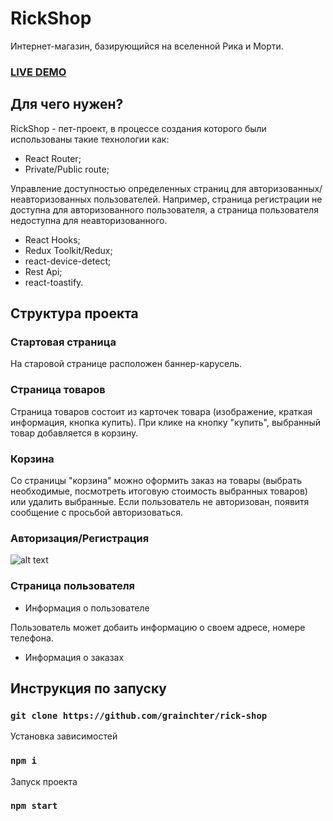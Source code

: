 # RickShop

Интернет-магазин, базирующийся на вселенной Рика и Морти.

### [LIVE DEMO](https://rick-shop.herokuapp.com/rick-shop/)

## Для чего нужен?

RickShop - пет-проект, в процессе создания которого были использованы такие технологии как: 

- React Router;
- Private/Public route;

Управление доступностью определенных страниц для авторизованных/неавторизованных пользователей. Например, страница регистрации не доступна для авторизованного пользователя, а страница пользователя недоступна для неавторизованного.

- React Hooks;
- Redux Toolkit/Redux;
- react-device-detect;
- Rest Api;
- react-toastify.

## Структура проекта

### Стартовая страница

На старовой странице расположен баннер-карусель.

### Страница товаров

Страница товаров состоит из карточек товара (изображение, краткая информация, кнопка купить). При клике на кнопку "купить", выбранный товар добавляется в корзину.

### Корзина

Со страницы "корзина" можно оформить заказ на товары (выбрать необходимые, посмотреть итоговую стоимость выбранных товаров) или удалить выбранные.
Если пользователь не авторизован, появитя сообщение с просьбой авторизоваться. 

### Авторизация/Регистрация

![alt text](https://i.ibb.co/vVn9ttf/auth.png)

### Страница пользователя

- Информация о пользователе

Пользователь может добаить информацию о своем адресе, номере телефона.

- Информация о заказах

## Инструкция по запуску

### `git clone https://github.com/grainchter/rick-shop`

Установка зависимостей

### `npm i`

Запуск проекта

### `npm start`




